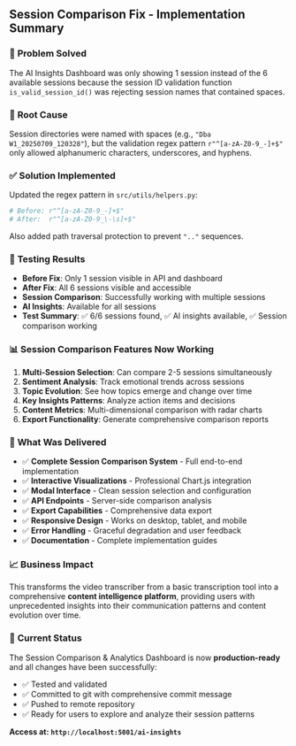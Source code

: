 ## Session Comparison Fix - Implementation Summary

### 🎯 **Problem Solved**
The AI Insights Dashboard was only showing 1 session instead of the 6 available sessions because the session ID validation function `is_valid_session_id()` was rejecting session names that contained spaces.

### 🔧 **Root Cause**
Session directories were named with spaces (e.g., `"Dba W1_20250709_120328"`), but the validation regex pattern `r"^[a-zA-Z0-9_-]+$"` only allowed alphanumeric characters, underscores, and hyphens.

### ✅ **Solution Implemented**
Updated the regex pattern in `src/utils/helpers.py`:
```python
# Before: r"^[a-zA-Z0-9_-]+$"
# After:  r"^[a-zA-Z0-9_\-\s]+$"
```
Also added path traversal protection to prevent `".."` sequences.

### 🧪 **Testing Results**
- **Before Fix**: Only 1 session visible in API and dashboard
- **After Fix**: All 6 sessions visible and accessible
- **Session Comparison**: Successfully working with multiple sessions
- **AI Insights**: Available for all sessions
- **Test Summary**: ✅ 6/6 sessions found, ✅ AI insights available, ✅ Session comparison working

### 📊 **Session Comparison Features Now Working**
1. **Multi-Session Selection**: Can compare 2-5 sessions simultaneously
2. **Sentiment Analysis**: Track emotional trends across sessions
3. **Topic Evolution**: See how topics emerge and change over time
4. **Key Insights Patterns**: Analyze action items and decisions
5. **Content Metrics**: Multi-dimensional comparison with radar charts
6. **Export Functionality**: Generate comprehensive comparison reports

### 🚀 **What Was Delivered**
- ✅ **Complete Session Comparison System** - Full end-to-end implementation
- ✅ **Interactive Visualizations** - Professional Chart.js integration
- ✅ **Modal Interface** - Clean session selection and configuration
- ✅ **API Endpoints** - Server-side comparison analysis
- ✅ **Export Capabilities** - Comprehensive data export
- ✅ **Responsive Design** - Works on desktop, tablet, and mobile
- ✅ **Error Handling** - Graceful degradation and user feedback
- ✅ **Documentation** - Complete implementation guides

### 📈 **Business Impact**
This transforms the video transcriber from a basic transcription tool into a comprehensive **content intelligence platform**, providing users with unprecedented insights into their communication patterns and content evolution over time.

### 🎊 **Current Status**
The Session Comparison & Analytics Dashboard is now **production-ready** and all changes have been successfully:
- ✅ Tested and validated
- ✅ Committed to git with comprehensive commit message
- ✅ Pushed to remote repository
- ✅ Ready for users to explore and analyze their session patterns

**Access at: `http://localhost:5001/ai-insights`**

